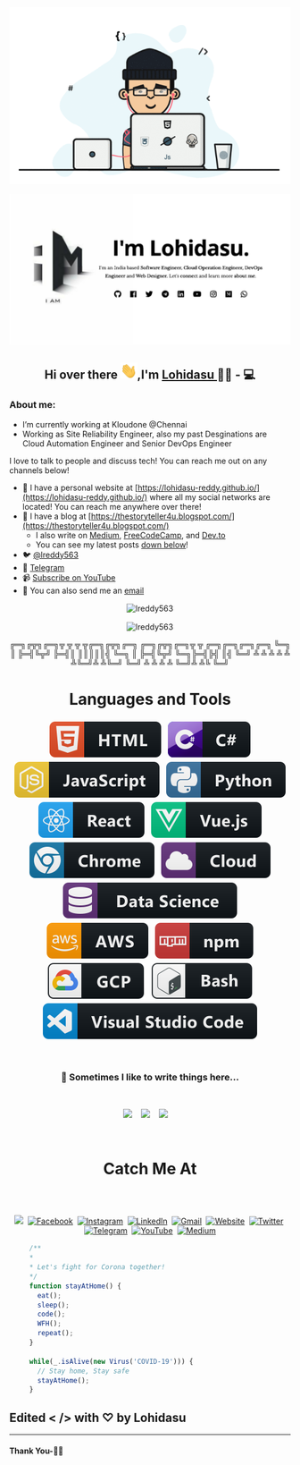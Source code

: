 <p align='center'>
  <img  src="https://github.com/lreddy563/lreddy563/blob/master/gifs/Developer.gif" alt="Developer gif">
</p>
<p align='center'>
<img src="https://raw.githubusercontent.com/lreddy563/lreddy563/master/new1.jpg" alt="">
</p>
<h2 align="center"> Hi over there <img width="30px" src="https://github.com/lreddy563/lreddy563/blob/master/gifs/Hi.gif">,I'm <a href="http://lreddy563.github.io/">Lohidasu </a>🧑🏻‍ - 💻</h2>

### About me:

- I’m currently working at Kloudone @Chennai
- Working as Site Reliability Engineer, also my past Desginations are Cloud Automation Engineer and Senior DevOps Engineer

I love to talk to people and discuss tech! You can reach me out on any channels below!

- 🔗 I have a personal website at [https://lohidasu-reddy.github.io/](https://lohidasu-reddy.github.io/) where all my social networks are located! You can reach me anywhere over there!
- 📝 I have a blog at [https://thestoryteller4u.blogspot.com/](https://thestoryteller4u.blogspot.com/)
  - I also write on [Medium](https://medium.com/@lreddy563), [FreeCodeCamp](https://www.freecodecamp.org/lreddy563), and [Dev.to](https://dev.to/lreddy563)
  - You can see my latest posts [down below](#latest-blog-posts)!
- 🐦 [@lreddy563](https://twitter.com/lreddy563)
- 💬 [Telegram](https://telegram.me/lreddy563)
- 📹 [Subscribe on YouTube](https://www.youtube.com/nlohidasureddy)
- 📧 You can also send me an [email](mailto:lreddy563@gmail.com)

<p align="center">
  <img align="center" src="https://github-readme-stats.vercel.app/api?username=lreddy563&show_icons=true" alt="lreddy563"/>
</p>
<p align="center">
  <img align="center" src="https://github-readme-stats.vercel.app/api/top-langs/?username=lreddy563&layout=compact" alt="lreddy563"/>
</p>
<p align="center">
╔═╗╔╦╗╔═╗╦ ╦  ╦ ╦╔═╗╔╦╗╔═╗   ╔═╗╔╦╗╔═╗╦ ╦  ╔═╗╔═╗╔═╗╔═╗
╚═╗ ║ ╠═╣╚╦╝  ╠═╣║ ║║║║║╣    ╚═╗ ║ ╠═╣╚╦╝  ╚═╗╠═╣╠╣ ║╣  
╚═╝ ╩ ╩ ╩ ╩   ╩ ╩╚═╝╩ ╩╚═╝   ╚═╝ ╩ ╩ ╩ ╩   ╚═╝╩ ╩╚  ╚═╝
</p>

<h1 align="center">Languages and Tools</h1>
<p align="center">
  <!-- For more icons please follow  https://github.com/MikeCodesDotNET/ColoredBadges -->
  <img src="https://raw.githubusercontent.com/lreddy563/lreddy563/master/svg/dev/languages/html.svg" alt="html" style="vertical-align:top; margin:4px">    
  <img src="https://raw.githubusercontent.com/lreddy563/lreddy563/master/svg/dev/languages/csharp.svg" alt="csharp" style="vertical-align:top; margin:4px">
  <img src="https://raw.githubusercontent.com/lreddy563/lreddy563/master/svg/dev/languages/js.svg" alt="js" style="vertical-align:top; margin:4px">
  <img src="https://raw.githubusercontent.com/lreddy563/lreddy563/master/svg/dev/languages/python.svg" alt="python" style="vertical-align:top; margin:4px">
  <img src="https://raw.githubusercontent.com/lreddy563/lreddy563/master/svg/dev/frameworks/react.svg" alt="react" style="vertical-align:top; margin:4px">
  <img src="https://raw.githubusercontent.com/lreddy563/lreddy563/master/svg/dev/frameworks/vue.svg" alt="vue" style="vertical-align:top; margin:4px">
  <img src="https://raw.githubusercontent.com/lreddy563/lreddy563/master/svg/dev/misc/chrome.svg" alt="chrome" style="vertical-align:top; margin:4px">
  <img src="https://raw.githubusercontent.com/lreddy563/lreddy563/master/svg/dev/misc/cloud.svg" alt="cloud" style="vertical-align:top; margin:4px">
  <img src="https://raw.githubusercontent.com/lreddy563/lreddy563/master/svg/dev/misc/datascience.svg" alt="datascience" style="vertical-align:top; margin:4px">
  <img src="https://raw.githubusercontent.com/lreddy563/lreddy563/master/svg/dev/services/aws.svg" alt="aws" style="vertical-align:top; margin:4px">
  <img src="https://raw.githubusercontent.com/lreddy563/lreddy563/master/svg/dev/services/npm.svg" alt="npm" style="vertical-align:top; margin:4px">
  <img src="https://raw.githubusercontent.com/lreddy563/lreddy563/master/svg/dev/services/gcp.svg" alt="gcp" style="vertical-align:top; margin:4px">
  <img src="https://raw.githubusercontent.com/lreddy563/lreddy563/master/svg/dev/tools/bash.svg" alt="bash" style="vertical-align:top; margin:4px">
  <img src="https://raw.githubusercontent.com/lreddy563/lreddy563/master/svg/dev/tools/visualstudio_code.svg" alt="vscode" style="vertical-align:top; margin:4px">
</p>
<br>
<h3 align='center'>💬  Sometimes I like to write things here...</h3>
<br>
<p align='center' align='right'>
  <a href="https://medium.com/@lreddy563"><img src="https://img.shields.io/badge/Medium%20-%231572B6.svg?&style=for-the-badge&logo=medium&logoColor=white" /></a>&nbsp;&nbsp;&nbsp;
  <a href="https://dev.to/lreddy563"><img src="https://img.shields.io/badge/DEV.io-%2312100E.svg?&style=for-the-badge&logo=dev&logoColor=white" /></a>&nbsp;&nbsp;&nbsp;
  <a href="https://thestoryteller4u.blogspot.com/"><img src="https://img.shields.io/badge/blogspot-%23D14836.svg?&style=for-the-badge&logo=hashnode&logoColor=white" /></a>&nbsp;&nbsp;&nbsp;&nbsp;
</p>
<br>
<h1 align="center">Catch Me At</h1>
<p align="center">
<br>
<p align="center">
<br>
<a href="https://www.github.com/king-11/"><img src="https://img.shields.io/badge/github-black.svg?&style=for-the-badge&logo=github&logoColor=white" /></a>&nbsp;
<a href="https://www.facebook.com/lreddy563/"><img src="https://img.shields.io/badge/facebook-%231877F2.svg?&style=for-the-badge&logo=facebook&logoColor=white" alt="Facebook" /></a>&nbsp;
<a href="https://www.instagram.com/lreddy563/"><img src="https://img.shields.io/badge/instagram-%23E4405F.svg?&style=for-the-badge&logo=instagram&logoColor=white" alt="Instagram" /></a>&nbsp;
<a href="https://www.linkedin.com/in/n-lohidasu-reddy/"><img src="https://img.shields.io/badge/linkedin-%230077B5.svg?&style=for-the-badge&logo=linkedin&logoColor=white" alt="LinkedIn" /></a>&nbsp;
<a href="mailto:lreddy563@gmail.com?subject=Hola%20lohidasu"><img src="https://img.shields.io/badge/gmail-%23D14836.svg?&style=for-the-badge&logo=gmail&logoColor=white" alt="Gmail"/></a>&nbsp;
<a href="https://lreddy563.github.io/"><img src="https://img.shields.io/website?style=for-the-badge&up_message=portfolio&url=https%3A%2F%2Fkkvanonymous.github.io%2F" alt="Website"></a>&nbsp;
<a href="https://twitter.com/lreddy563"><img src="https://img.shields.io/badge/twitter-%23D14836.svg?&style=for-the-badge&logo=twitter&logoColor=white" alt="Twitter"/></a>&nbsp;
<a href="https://telegram.me/lreddy563"><img src="https://img.shields.io/badge/telegram-%23D14836.svg?&style=for-the-badge&logo=twitter&logoColor=white" alt="Telegram"/></a>&nbsp;
<a href="https://www.youtube.com/nlohidasureddy"><img src="https://img.shields.io/badge/youtube-%23D14836.svg?&style=for-the-badge&logo=twitter&logoColor=white" alt="YouTube"/></a>&nbsp;
<a href="https://medium.com/@lreddy563"><img src="https://img.shields.io/badge/medium-%23D14836.svg?&style=for-the-badge&logo=twitter&logoColor=white" alt="Medium"/></a>
</p>

 ```javascript
      /**
      *
      * Let's fight for Corona together!
      */
      function stayAtHome() {
        eat();
        sleep();
        code();
        WFH();
        repeat();
      }

      while(_.isAlive(new Virus('COVID-19'))) {
        // Stay home, Stay safe
        stayAtHome();
      }
 ```

## Edited < /> with ♡ by Lohidasu

***********************************

#### Thank You-🙏🏼
